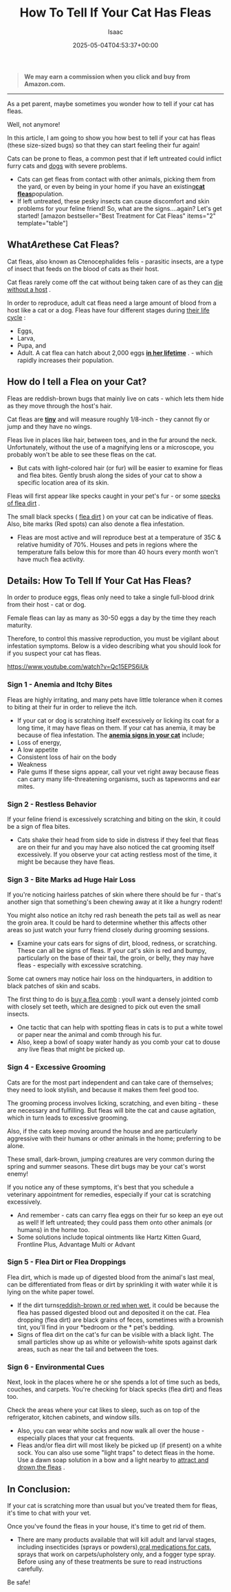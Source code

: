 ﻿---
author: Isaac
layout: post
title: How To Tell If Your Cat Has Fleas
date: '2025-05-04T04:53:37+00:00'
categories:
- Fleas
- Guide
tags: []
slug: /how-to-tell-if-your-cat-has-fleas/
lastmod: 2025-05-07T12:21:28+03:00
---
> **We may earn a commission when you click and buy from Amazon.com.**
>

---
As a pet parent, maybe sometimes you wonder how to tell if your cat has fleas.

Well, not anymore!

In this article, I am going to show you how best to tell if your cat has fleas (these size-sized bugs) so that they can start feeling their fur again!

Cats can be prone to fleas, a common pest that if left untreated could inflict furry cats and
[dogs](https://pestpolicy.com/how-to-tell-if-your-dog-has-fleas/)
with severe problems.
- Cats can get fleas from contact with other animals, picking them from the yard, or even by being in your home if you have an existing[**cat fleas**](https://extension.psu.edu/cat-fleas)population.
- If left untreated, these pesky insects can cause discomfort and skin problems for your feline friend!
So, what are the signs....again? Let's get started!
[amazon bestseller="Best Treatment for Cat Fleas" items="2" template="table"]
## What*Are*these Cat Fleas?
Cat fleas, also known as Ctenocephalides felis - parasitic insects, are a type of insect that feeds on the blood of cats as their host.

Cat fleas rarely come off the cat without being taken care of as they can
[die without a host](https://pestpolicy.com/how-long-do-fleas-live-on-humans/)
.

In order to reproduce, adult cat fleas need a large amount of blood from a host like a cat or a dog. Fleas have four different stages during
[their life cycle](https://pestpolicy.com/flea-life-cycle/)
:
- Eggs,
- Larva,
- Pupa, and
- Adult.
A cat flea can hatch about 2,000 eggs
[**in her lifetime**](https://www.vet.cornell.edu/departments-centers-and-institutes/cornell-feline-health-center/health-information/feline-health-topics/fleas-source-torment-your-cat)
. - which rapidly increases their population.
## How do I tell a Flea on your Cat?
Fleas are reddish-brown bugs that mainly live on cats - which lets them hide as they move through the host's hair.

Cat fleas are
[**tiny**](https://entnemdept.ufl.edu/creatures/urban/occas/catflea.htm)
and will measure roughly 1/8-inch - they cannot fly or jump and they have no wings.

Fleas live in places like hair, between toes, and in the fur around the neck. Unfortunately, without the use of a magnifying lens or a microscope, you probably won't be able to see these fleas on the cat.
- But cats with light-colored hair (or fur) will be easier to examine for fleas and flea bites.
Gently brush along the sides of your cat to show a specific location area of its skin.

Fleas will first appear like specks caught in your pet's fur - or some
[specks of flea dirt](https://pestpolicy.com/what-is-flea-dirt/)
.

The small black specks (
[flea dirt](https://pestpolicy.com/what-is-flea-dirt/)
) on your cat can be indicative of fleas. Also, bite marks (Red spots) can also denote a flea infestation.
- Fleas are most active and will reproduce best at a temperature of 35C & relative humidity of 70%.
Houses and pets in regions where the temperature falls below this for more than 40 hours every month won't have much flea activity.
## Details: How To Tell If Your Cat Has Fleas?
In order to produce eggs, fleas only need to take a single full-blood drink from their host - cat or dog.

Female fleas can lay as many as 30-50 eggs a day by the time they reach maturity.

Therefore, to control this massive reproduction, you must be vigilant about infestation symptoms. Below is a video describing what you should look for if you suspect your cat has fleas.

https://www.youtube.com/watch?v=Qc15EPS6iUk
### Sign 1 - Anemia and Itchy Bites
Fleas are highly irritating, and many pets have little tolerance when it comes to biting at their fur in order to relieve the itch.
- If your cat or dog is scratching itself excessively or licking its coat for a long time, it may have fleas on them.
If your cat has anemia, it may be because of flea infestation. The
[**anemia signs in your cat**](https://ecommons.cornell.edu/bitstream/handle/1813/34727/Vet_FHT_1990_Fall.pdf?sequence=1)
include;
- Loss of energy,
- A low appetite
- Consistent loss of hair on the body
- Weakness
- Pale gums
If these signs appear, call your vet right away because fleas can carry many life-threatening organisms, such as tapeworms and ear mites.
### Sign 2 - Restless Behavior
If your feline friend is excessively scratching and biting on the skin, it could be a sign of flea bites.
- Cats shake their head from side to side in distress if they feel that fleas are on their fur and you may have also noticed the cat grooming itself excessively.
If you observe your cat acting restless most of the time, it might be because they have fleas.
### Sign 3 - Bite Marks ad Huge Hair Loss
If you're noticing hairless patches of skin where there should be fur - that's another sign that something's been chewing away at it like a hungry rodent!

You might also notice an itchy red rash beneath the pets tail as well as near the groin area. It could be hard to determine whether this affects other areas so just watch your furry friend closely during grooming sessions.
- Examine your cats ears for signs of dirt, blood, redness, or scratching. These can all be signs of fleas.
If your cat's skin is red and bumpy, particularly on the base of their tail, the groin, or belly, they may have fleas - especially with excessive scratching.

Some cat owners may notice hair loss on the hindquarters, in addition to black patches of skin and scabs.

The first thing to do is
[buy a flea comb](https://pestpolicy.com/best-flea-comb-for-cats/)
: youll want a densely jointed comb with closely set teeth, which are designed to pick out even the small insects.
- One tactic that can help with spotting fleas in cats is to put a white towel or paper near the animal and comb through his fur.
- Also, keep a bowl of soapy water handy as you comb your cat to douse any live fleas that might be picked up.
### Sign 4 - Excessive Grooming
Cats are for the most part independent and can take care of themselves; they need to look stylish, and because it makes them feel good too.

The grooming process involves licking, scratching, and even biting - these are necessary and fulfilling. But fleas will bite the cat and cause agitation, which in turn leads to excessive grooming.

Also, if the cats keep moving around the house and are particularly aggressive with their humans or other animals in the home; preferring to be alone.

These small, dark-brown, jumping creatures are very common during the spring and summer seasons. These dirt bugs may be your cat's worst enemy!

If you notice any of these symptoms, it's best that you schedule a veterinary appointment for remedies, especially if your cat is scratching excessively.
- And remember - cats can carry flea eggs on their fur so keep an eye out as well! If left untreated; they could pass them onto other animals (or humans) in the home too.
- Some solutions include topical ointments like Hartz Kitten Guard, Frontline Plus, Advantage Multi or Advant
### Sign 5 - Flea Dirt or Flea Droppings
Flea dirt, which is made up of digested blood from the animal's last meal, can be differentiated from fleas or dirt by sprinkling it with water while it is lying on the white paper towel.
- If the dirt turns[reddish-brown or red when wet](https://www.vetmed.ucdavis.edu/hospital/animal-health-topics/dermatology-fact-sheets), it could be because the flea has passed digested blood out and deposited it on the cat.
Flea dropping (flea dirt) are black grains of feces, sometimes with a brownish tint, you'll find in your
*bedroom or the *
pet's bedding.
- Signs of flea dirt on the cat's fur can be visible with a black light. The small particles show up as white or yellowish-white spots against dark areas, such as near the tail and between the toes.
### Sign 6 - Environmental Cues
Next, look in the places where he or she spends a lot of time such as beds, couches, and carpets. You're checking for black specks (flea dirt) and fleas too.

Check the areas where your cat likes to sleep, such as on top of the refrigerator, kitchen cabinets, and window sills.
- Also, you can wear white socks and now walk all over the house - especially places that your cat frequents.
- Fleas and/or flea dirt will most likely be picked up (if present) on a white sock.
You can also use some "light traps" to detect fleas in the home. Use a dawn soap solution in a bow and a light nearby to
[attract and drown the fleas](https://pestpolicy.com/dawn-dish-soap-for-fleas/)
.
## In Conclusion:
If your cat is scratching more than usual but you've treated them for fleas, it's time to chat with your vet.

Once you've found the fleas in your house, it's time to get rid of them.
- There are many products available that will kill adult and larval stages, including insecticides (sprays or powders),[oral medications for cats](https://pestpolicy.com/best-flea-treatment-for-cats/), sprays that work on carpets/upholstery only, and a fogger type spray.
Before using any of these treatments be sure to read instructions carefully.

Be safe!